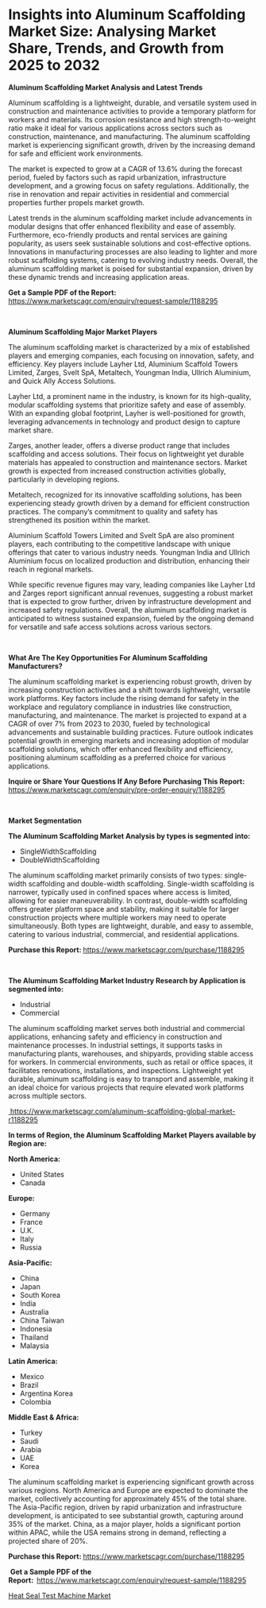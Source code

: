 <p><h1>Insights into Aluminum Scaffolding Market Size: Analysing Market Share, Trends, and Growth from 2025 to 2032</h1></p><p><strong>Aluminum Scaffolding Market Analysis and Latest Trends</strong></p>
<p><p>Aluminum scaffolding is a lightweight, durable, and versatile system used in construction and maintenance activities to provide a temporary platform for workers and materials. Its corrosion resistance and high strength-to-weight ratio make it ideal for various applications across sectors such as construction, maintenance, and manufacturing. The aluminum scaffolding market is experiencing significant growth, driven by the increasing demand for safe and efficient work environments.</p><p>The market is expected to grow at a CAGR of 13.6% during the forecast period, fueled by factors such as rapid urbanization, infrastructure development, and a growing focus on safety regulations. Additionally, the rise in renovation and repair activities in residential and commercial properties further propels market growth. </p><p>Latest trends in the aluminum scaffolding market include advancements in modular designs that offer enhanced flexibility and ease of assembly. Furthermore, eco-friendly products and rental services are gaining popularity, as users seek sustainable solutions and cost-effective options. Innovations in manufacturing processes are also leading to lighter and more robust scaffolding systems, catering to evolving industry needs. Overall, the aluminum scaffolding market is poised for substantial expansion, driven by these dynamic trends and increasing application areas.</p></p>
<p><strong>Get a Sample PDF of the Report:&nbsp;</strong> <a href="https://www.marketscagr.com/enquiry/request-sample/1188295?utm_campaign=2482&utm_medium=2&utm_source=Github&utm_content=ia&utm_term=30032025&utm_id=aluminum-scaffolding">https://www.marketscagr.com/enquiry/request-sample/1188295</a></p>
<p>&nbsp;</p>
<p><strong>Aluminum Scaffolding Major Market Players</strong></p>
<p><p>The aluminum scaffolding market is characterized by a mix of established players and emerging companies, each focusing on innovation, safety, and efficiency. Key players include Layher Ltd, Aluminium Scaffold Towers Limited, Zarges, Svelt SpA, Metaltech, Youngman India, Ullrich Aluminium, and Quick Ally Access Solutions. </p><p>Layher Ltd, a prominent name in the industry, is known for its high-quality, modular scaffolding systems that prioritize safety and ease of assembly. With an expanding global footprint, Layher is well-positioned for growth, leveraging advancements in technology and product design to capture market share.</p><p>Zarges, another leader, offers a diverse product range that includes scaffolding and access solutions. Their focus on lightweight yet durable materials has appealed to construction and maintenance sectors. Market growth is expected from increased construction activities globally, particularly in developing regions. </p><p>Metaltech, recognized for its innovative scaffolding solutions, has been experiencing steady growth driven by a demand for efficient construction practices. The company’s commitment to quality and safety has strengthened its position within the market.</p><p>Aluminium Scaffold Towers Limited and Svelt SpA are also prominent players, each contributing to the competitive landscape with unique offerings that cater to various industry needs. Youngman India and Ullrich Aluminium focus on localized production and distribution, enhancing their reach in regional markets.</p><p>While specific revenue figures may vary, leading companies like Layher Ltd and Zarges report significant annual revenues, suggesting a robust market that is expected to grow further, driven by infrastructure development and increased safety regulations. Overall, the aluminum scaffolding market is anticipated to witness sustained expansion, fueled by the ongoing demand for versatile and safe access solutions across various sectors.</p></p>
<p>&nbsp;</p>
<p><strong>What Are The Key Opportunities For Aluminum Scaffolding Manufacturers?</strong></p>
<p><p>The aluminum scaffolding market is experiencing robust growth, driven by increasing construction activities and a shift towards lightweight, versatile work platforms. Key factors include the rising demand for safety in the workplace and regulatory compliance in industries like construction, manufacturing, and maintenance. The market is projected to expand at a CAGR of over 7% from 2023 to 2030, fueled by technological advancements and sustainable building practices. Future outlook indicates potential growth in emerging markets and increasing adoption of modular scaffolding solutions, which offer enhanced flexibility and efficiency, positioning aluminum scaffolding as a preferred choice for various applications.</p></p>
<p><strong>Inquire or Share Your Questions If Any Before Purchasing This Report:</strong> <a href="https://www.marketscagr.com/enquiry/pre-order-enquiry/1188295?utm_campaign=2482&utm_medium=2&utm_source=Github&utm_content=ia&utm_term=30032025&utm_id=aluminum-scaffolding">https://www.marketscagr.com/enquiry/pre-order-enquiry/1188295</a></p>
<p>&nbsp;</p>
<p><strong>Market Segmentation</strong></p>
<p><strong>The Aluminum Scaffolding Market Analysis by types is segmented into:</strong></p>
<p><ul><li>SingleWidthScaffolding</li><li>DoubleWidthScaffolding</li></ul></p>
<p><p>The aluminum scaffolding market primarily consists of two types: single-width scaffolding and double-width scaffolding. Single-width scaffolding is narrower, typically used in confined spaces where access is limited, allowing for easier maneuverability. In contrast, double-width scaffolding offers greater platform space and stability, making it suitable for larger construction projects where multiple workers may need to operate simultaneously. Both types are lightweight, durable, and easy to assemble, catering to various industrial, commercial, and residential applications.</p></p>
<p><strong>Purchase this Report:&nbsp;</strong><a href="https://www.marketscagr.com/purchase/1188295?utm_campaign=2482&utm_medium=2&utm_source=Github&utm_content=ia&utm_term=30032025&utm_id=aluminum-scaffolding">https://www.marketscagr.com/purchase/1188295</a></p>
<p>&nbsp;</p>
<p><strong>The Aluminum Scaffolding Market Industry Research by Application is segmented into:</strong></p>
<p><ul><li>Industrial</li><li>Commercial</li></ul></p>
<p><p>The aluminum scaffolding market serves both industrial and commercial applications, enhancing safety and efficiency in construction and maintenance processes. In industrial settings, it supports tasks in manufacturing plants, warehouses, and shipyards, providing stable access for workers. In commercial environments, such as retail or office spaces, it facilitates renovations, installations, and inspections. Lightweight yet durable, aluminum scaffolding is easy to transport and assemble, making it an ideal choice for various projects that require elevated work platforms across multiple sectors.</p></p>
<p><a href="https://www.marketscagr.com/aluminum-scaffolding-global-market-r1188295?utm_campaign=2482&utm_medium=2&utm_source=Github&utm_content=ia&utm_term=30032025&utm_id=aluminum-scaffolding">&nbsp;https://www.marketscagr.com/aluminum-scaffolding-global-market-r1188295</a></p>
<p><strong>In terms of Region, the Aluminum Scaffolding Market Players available by Region are:</strong></p>
<p>
    <p> <strong> North America: </strong>
        <ul>
            <li>United States</li>
            <li>Canada</li>
        </ul>
        </p> 
    <p> <strong> Europe: </strong>
        <ul>
            <li>Germany</li>
            <li>France</li>
            <li>U.K.</li>
            <li>Italy</li>
            <li>Russia</li>
        </ul>
        </p> 
    <p> <strong> Asia-Pacific: </strong>
        <ul>
            <li>China</li>
            <li>Japan</li>
            <li>South Korea</li>
            <li>India</li>
            <li>Australia</li>
            <li>China Taiwan</li>
            <li>Indonesia</li>
            <li>Thailand</li>
            <li>Malaysia</li>
        </ul>
        </p> 
    <p> <strong> Latin America: </strong>
        <ul>
            <li>Mexico</li>
            <li>Brazil</li>
            <li>Argentina Korea</li>
            <li>Colombia</li>
        </ul>
        </p> 
    <p> <strong> Middle East & Africa: </strong>
        <ul>
            <li>Turkey</li>
            <li>Saudi</li>
            <li>Arabia</li>
            <li>UAE</li>
            <li>Korea</li>
        </ul>
    </p>
    </p>
<p><p>The aluminum scaffolding market is experiencing significant growth across various regions. North America and Europe are expected to dominate the market, collectively accounting for approximately 45% of the total share. The Asia-Pacific region, driven by rapid urbanization and infrastructure development, is anticipated to see substantial growth, capturing around 35% of the market. China, as a major player, holds a significant portion within APAC, while the USA remains strong in demand, reflecting a projected share of 20%.</p></p>
<p><strong>Purchase this Report: </strong><a href="https://www.marketscagr.com/purchase/1188295?utm_campaign=2482&utm_medium=2&utm_source=Github&utm_content=ia&utm_term=30032025&utm_id=aluminum-scaffolding">https://www.marketscagr.com/purchase/1188295</a></p>
<p>&nbsp;<strong>Get a Sample PDF of the Report:&nbsp;&nbsp;</strong><a href="https://www.marketscagr.com/enquiry/request-sample/1188295?utm_campaign=2482&utm_medium=2&utm_source=Github&utm_content=ia&utm_term=30032025&utm_id=aluminum-scaffolding">https://www.marketscagr.com/enquiry/request-sample/1188295</a></p>
<p><strong></strong></p>
<p><p><a href="https://github.com/hartsockdonnette82/Market-Research-Report-List-1/blob/main/heat-seal-test-machine-market.md?utm_campaign=2482&utm_medium=2&utm_source=Github&utm_content=ia&utm_term=30032025&utm_id=aluminum-scaffolding">Heat Seal Test Machine Market</a></p></p>